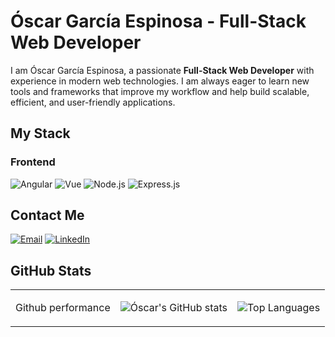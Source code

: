 # Óscar García Espinosa - Full-Stack Web Developer

I am Óscar García Espinosa, a passionate **Full-Stack Web Developer** with experience in modern web technologies. I am always eager to learn new tools and frameworks that improve my workflow and help build scalable, efficient, and user-friendly applications.

## My Stack

### Frontend
<p>
  <img src="https://img.shields.io/badge/Angular-DD0031?style=for-the-badge&logo=angular&logoColor=white" alt="Angular" />
  <img src="https://img.shields.io/badge/Vue.js-4FC08D?style=for-the-badge&logo=vue.js&logoColor=white" alt="Vue" />
  <img src="https://img.shields.io/badge/Node.js-43853D?style=for-the-badge&logo=node.js&logoColor=white" alt="Node.js" />
  <img src="https://img.shields.io/badge/Express.js-000000?style=for-the-badge&logo=express&logoColor=white" alt="Express.js" />
</p>


## Contact Me
<p>
  <a href="mailto:geoscar1100@gmail.com"><img src="https://img.shields.io/badge/Email-D14836?style=for-the-badge&logo=gmail&logoColor=white" alt="Email" /></a>
  <a href="https://www.linkedin.com/in/%C3%B3scar-garc%C3%ADa-espinosa/"><img src="https://img.shields.io/badge/LinkedIn-0077B5?style=for-the-badge&logo=linkedin&logoColor=white" alt="LinkedIn" /></a>
</p>

## GitHub Stats
<table>
  <tr>
    <td>
      <p>Github performance</p>
    </td>
    <td style="border">
      <img src="https://github-readme-stats.vercel.app/api?username=OscarGE11&show_icons=true&theme=radical" alt="Óscar's GitHub stats" />
    </td>
    <td style="border">
      <img src="https://github-readme-stats.vercel.app/api/top-langs/?username=OscarGE11&layout=compact&theme=radical" alt="Top Languages" />
    </td>
  </tr>
</table>
